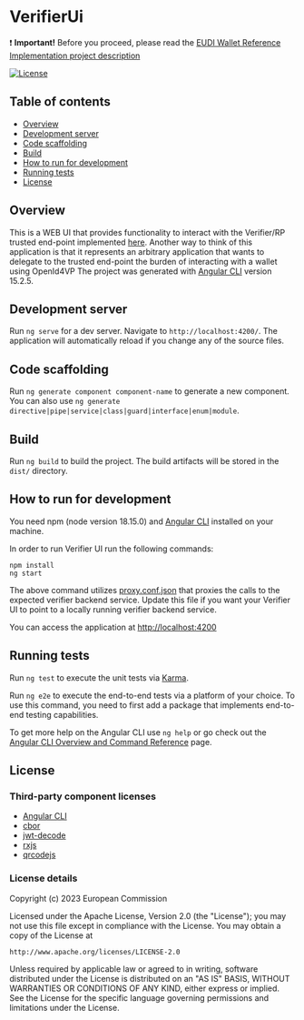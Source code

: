 # VerifierUi

:heavy_exclamation_mark: **Important!** Before you proceed, please read
the [EUDI Wallet Reference Implementation project description](https://github.com/eu-digital-identity-wallet/.github/blob/main/profile/reference-implementation.md)

[![License](https://img.shields.io/badge/License-Apache%202.0-blue.svg)](https://www.apache.org/licenses/LICENSE-2.0)

## Table of contents

* [Overview](#overview)
* [Development server](#development-server)
* [Code scaffolding](#code-scaffolding)
* [Build](#build)
* [How to run for development](#how-to-run-for-development)
* [Running tests](#running-tests)
* [License](#license)

## Overview

This is a WEB UI that provides functionality to interact with the Verifier/RP trusted end-point implemented [here](https://github.com/eu-digital-identity-wallet/eudi-srv-web-verifier-endpoint-23220-4-kt).
Another way to think of this application is that it represents an arbitrary application that wants to delegate to the trusted end-point the burden of
interacting with a wallet using OpenId4VP
The project was generated with [Angular CLI](https://github.com/angular/angular-cli) version 15.2.5.

## Development server

Run `ng serve` for a dev server. Navigate to `http://localhost:4200/`. The application will automatically reload if you change any of the source files.

## Code scaffolding

Run `ng generate component component-name` to generate a new component. You can also use `ng generate directive|pipe|service|class|guard|interface|enum|module`.

## Build

Run `ng build` to build the project. The build artifacts will be stored in the `dist/` directory.

## How to run for development

You need npm (node version 18.15.0) and [Angular CLI](https://github.com/angular/angular-cli) installed on your machine.

In order to run Verifier UI run the following commands:

```
npm install
ng start
```
The above command utilizes [proxy.conf.json](src/proxy.conf.json) that proxies the calls to the expected verifier backend service. 
Update this file if you want your Verifier UI to point to a locally running verifier backend service.    

You can access the application at [http://localhost:4200](http://localhost:4200) 

## Running tests

Run `ng test` to execute the unit tests via [Karma](https://karma-runner.github.io).

Run `ng e2e` to execute the end-to-end tests via a platform of your choice. To use this command, you need to first add a package that implements end-to-end testing capabilities.

To get more help on the Angular CLI use `ng help` or go check out the [Angular CLI Overview and Command Reference](https://angular.io/cli) page.

## License

### Third-party component licenses

* [Angular CLI](https://github.com/angular/angular-cli)
* [cbor](https://github.com/hildjj/node-cbor)
* [jwt-decode](https://github.com/auth0/jwt-decode#readme)
* [rxjs](https://github.com/reactivex/rxjs)
* [qrcodejs](https://github.com/llyys/qrcodejs)

### License details

Copyright (c) 2023 European Commission

Licensed under the Apache License, Version 2.0 (the "License");
you may not use this file except in compliance with the License.
You may obtain a copy of the License at

    http://www.apache.org/licenses/LICENSE-2.0

Unless required by applicable law or agreed to in writing, software
distributed under the License is distributed on an "AS IS" BASIS,
WITHOUT WARRANTIES OR CONDITIONS OF ANY KIND, either express or implied.
See the License for the specific language governing permissions and
limitations under the License.
